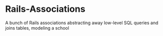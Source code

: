 # Rails-Associations
A bunch of Rails associations abstracting away low-level SQL queries and joins tables, modeling a school
